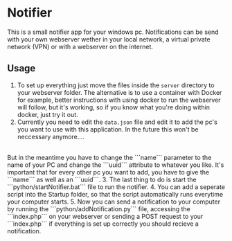 # Notifier

This is a small notifier app for your windows pc.
Notifications can be send with your own webserver wether in your local network, a virtual private network (VPN) or with a webserver on the internet.

## Usage

1. To set up everything just move the files inside the ```server``` directory to your webserver folder. The alternative is to use a container with Docker for example, better instructions with using docker to run the webserver will follow, but it's working, so if you know what you're doing within docker, just try it out.
2. Currently you need to edit the ```data.json``` file and edit it to add the pc's you want to use with this application. In the future this won't be neccessary anymore.... 
<br/>
But in the meantime you have to change the ```name``` parameter to the name of your PC and change the ```uuid``` attribute to whatever you like. It's important that for every other pc you want to add, you have to give the ```name``` as well as an ```uuid```. 
3. The last thing to do is start the ```python/startNotifier.bat``` file to run the notifier. 
4. You can add a seperate script into the Startup folder, so that the script automatically runs everytime your computer starts.
5. Now you can send a notification to your computer by running the ```python/addNotification.py``` file, accessing the ```index.php``` on your webserver or sending a POST request to your ```index.php``` if everything is set up correctly you should recieve a notification.


